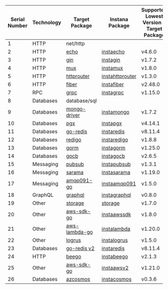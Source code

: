 | Serial Number | Technology | Target Package | Instana Package | Supported Lowest Version - Target Package | Supported Highest Version - Target Package |
| ------------- | ---------- | --------------- | --------------- | ----------------------------------------- | ----------------------------------------- |
| 1 | HTTP | net/http | | | |
| 2 | HTTP | [echo](https://pkg.go.dev/github.com/labstack/echo/v4) | [instaecho](https://pkg.go.dev/github.com/instana/go-sensor/instrumentation/instaecho) | v4.6.0 | v4.11.4 |
| 3 | HTTP | [gin](https://pkg.go.dev/github.com/gin-gonic/gin) | [instagin](https://pkg.go.dev/github.com/instana/go-sensor/instrumentation/instagin) | v1.7.2 | v1.9.1 |
| 4 | HTTP | [mux](https://pkg.go.dev/github.com/gorilla/mux) | [instamux](https://pkg.go.dev/github.com/instana/go-sensor/instrumentation/instamux) | v1.8.0 | v1.8.1 |
| 5 | HTTP | [httprouter](http://pkg.go.dev/github.com/julienschmidt/httprouter) | [instahttprouter](https://pkg.go.dev/github.com/instana/go-sensor/instrumentation/instahttprouter) | v1.3.0 | v1.3.0 |
| 6 | HTTP | [fiber](https://pkg.go.dev/github.com/gofiber/fiber/v2) | [instafiber](https://pkg.go.dev/github.com/instana/go-sensor/instrumentation/instafiber) | v2.48.0 | v2.52.2 |
| 7 | RPC | [grpc](https://pkg.go.dev/google.golang.org/grpc) | [instagrpc](https://pkg.go.dev/github.com/instana/go-sensor/instrumentation/instagrpc) | v1.15.0 | v1.62.1 |
| 8 | Databases | database/sql | | | |
| 9 | Databases | [mongo-driver](https://pkg.go.dev/go.mongodb.org/mongo-driver) | [instamongo](https://pkg.go.dev/github.com/instana/go-sensor/instrumentation/instamongo) | v1.7.2 | v1.14.0 |
| 10 | Databases | [pgx](https://pkg.go.dev/github.com/jackc/pgx/v4) | [instapgx](https://pkg.go.dev/github.com/instana/go-sensor/instrumentation/instapgx) | v4.14.1 | v4.18.3 |
| 11 | Databases | [go-redis](https://pkg.go.dev/github.com/go-redis/redis/v8) | [instaredis](https://pkg.go.dev/github.com/instana/go-sensor/instrumentation/instaredis) | v8.11.4 | v8.11.5 |
| 12 | Databases | [redigo](https://pkg.go.dev/github.com/gomodule/redigo) | [instaredigo](https://pkg.go.dev/github.com/instana/go-sensor/instrumentation/instaredigo) | v1.8.8 | v1.9.2 |
| 13 | Databases | [gorm](https://pkg.go.dev/gorm.io/gorm) | [instagorm](https://pkg.go.dev/github.com/instana/go-sensor/instrumentation/instagorm) | v1.25.0 | v1.25.8 |
| 14 | Databases | [gocb](https://pkg.go.dev/github.com/couchbase/gocb/v2) | [instagocb](https://pkg.go.dev/github.com/instana/go-sensor/instrumentation/instagocb) | v2.6.5 | v2.8.0 |
| 15 | Messaging | [pubsub](https://pkg.go.dev/cloud.google.com/go/pubsub) | [instapubsub](https://pkg.go.dev/github.com/instana/go-sensor/instrumentation/cloud.google.com/go/pubsub) | v1.3.1 | v1.37.0 |
| 16 | Messaging | [sarama](https://pkg.go.dev/github.com/IBM/sarama) | [instasarama](https://pkg.go.dev/github.com/instana/go-sensor/instrumentation/instasarama) | v1.19.0 | v1.41.3 |
| 17 | Messaging | [amqp091-go](https://pkg.go.dev/github.com/rabbitmq/amqp091-go) | [instaamqp091](https://pkg.go.dev/github.com/instana/go-sensor/instrumentation/instaamqp091) | v1.5.0 | v1.9.0 |
| 18 | GraphQL | [graphql](https://pkg.go.dev/github.com/graphql-go/graphql) | [instagraphql](https://pkg.go.dev/github.com/instana/go-sensor/instrumentation/instagraphql) | v0.8.0 | v0.8.1 |
| 19 | Other | [storage](https://pkg.go.dev/cloud.google.com/go/storage) | [storage](https://pkg.go.dev/github.com/instana/go-sensor/instrumentation/cloud.google.com/go/storage) | v1.7.0 | v1.39.1 |
| 20 | Other | [aws-sdk-go](https://pkg.go.dev/github.com/aws/aws-sdk-go) | [instaawssdk](https://pkg.go.dev/github.com/instana/go-sensor/instrumentation/instaawssdk) | v1.8.0 | v1.51.1 |
| 21 | Other | [aws-lambda-go](https://pkg.go.dev/github.com/aws/aws-lambda-go) | [instalambda](https://pkg.go.dev/github.com/instana/go-sensor/instrumentation/instalambda) | v1.20.0 | v1.46.0 |
| 22 | Other | [logrus](https://pkg.go.dev/github.com/sirupsen/logrus) | [instalogrus](https://pkg.go.dev/github.com/instana/go-sensor/instrumentation/instalogrus) | v1.5.0 | v1.9.3 |
| 23 | Databases | [go-redis v2](https://pkg.go.dev/github.com/redis/go-redis/v9) | [instaredis](https://pkg.go.dev/github.com/instana/go-sensor/instrumentation/instaredis/v2) | v8.11.4 | v9.5.1 |
| 24 | HTTP | [beego](https://pkg.go.dev/github.com/beego/beego/v2) | [instabeego](https://pkg.go.dev/github.com/instana/go-sensor/instrumentation/instabeego) | v2.1.3 | v2.1.6 |
| 25 | Other | [aws-sdk-go](https://pkg.go.dev/github.com/aws/aws-sdk-go-v2) | [instaawsv2](https://pkg.go.dev/github.com/instana/go-sensor/instrumentation/instaawsv2) | v1.21.0 | v1.25.3 |
| 26 | Databases | [azcosmos](https://pkg.go.dev/github.com/Azure/azure-sdk-for-go/sdk/data/azcosmos) | [instacosmos](https://pkg.go.dev/github.com/instana/go-sensor/instrumentation/instacosmos) | v0.3.6 | v0.3.6 |


